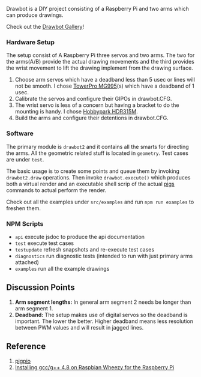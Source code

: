 Drawbot is a DIY project consisting of a Raspberry Pi and two arms which can produce 
drawings.

Check out the [Drawbot Gallery](https://photos.app.goo.gl/QHCGD5CoiTJ2aDMZA)!

### Hardware Setup

The setup consist of A Raspberry Pi three servos and two arms. The two for the arms(A/B) 
provide the actual drawing movements and the third provides the wrist movement to lift the 
drawing implement from the drawing surface.

1. Choose arm servos which have a deadband less than 5 usec or lines will not be smooth. I 
    chose [TowerPro MG995](https://www.towerpro.com.tw/product/mg995/)(s) which have a
    deadband of 1 usec. 
1. Calibrate the servos and configure their GIPOs in drawbot.CFG.
1. The wrist servo is less of a concern but having a bracket to do the mounting is handy. I 
    chose [Hobbypark HDR315M](https://www.amazon.com/Hobbypark-HDR315M-Digital-Torque-Mouting/dp/B01H6IR7T0).
1. Build the arms and configure their detentions in drawbot.CFG.

### Software

The primary module is `drawbot2` and it contains all the smarts for directing the arms. All
the geometric related stuff is located in `geometry`. Test cases are under `test`.

The basic usage is to create some points and queue them by invoking `drawbot2.draw` operations. 
Then invoke `drawbot.execute()` which produces both a virtual render and an executable shell scrip of the actual 
[pigs](http://abyz.me.uk/rpi/pigpio/pigs.html) commands to actual perform the render.

Check out all the examples under `src/examples` and run `npm run examples` to freshen them.
 
### NPM Scripts

* `api` execute jsdoc to produce the api documentation
* `test` execute test cases
* `testupdate` refresh snapshots and re-execute test cases
* `diagnostics` run diagnostic tests (intended to run with just primary arms attached) 
* `examples` run all the example drawings

## Discussion Points

1. **Arm segment lengths:** In general arm segment 2 needs be longer than arm segment 1.
1. **Deadband:** The setup makes use of digital servos so the deadband is important. The lower the better. Higher 
    deadband means less resolution between PWM values and will result in jagged lines.


## Reference

1. [pigpio](http://abyz.me.uk/rpi/pigpio/)
1. [Installing gcc/g++ 4.8 on Raspbian Wheezy for the Raspberry Pi](https://github.com/fivdi/onoff/wiki/Node.js-v4-and-native-addons#installing-gccg-48-on-raspbian-wheezy-for-the-raspberry-pi)

